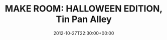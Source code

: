 ---
templateKey: event
guid: 0897923a-6eab-11ea-99c5-002590d1d1b0
date: 2012-10-27T22:30:00+00:00
eventTime: '10:30pm'
title: 'MAKE ROOM: HALLOWEEN EDITION, Tin Pan Alley'
artist: 'MAKE ROOM: HALLOWEEN EDITION'
city: Tainan
venue: Tin Pan Alley
group: LEO37
---